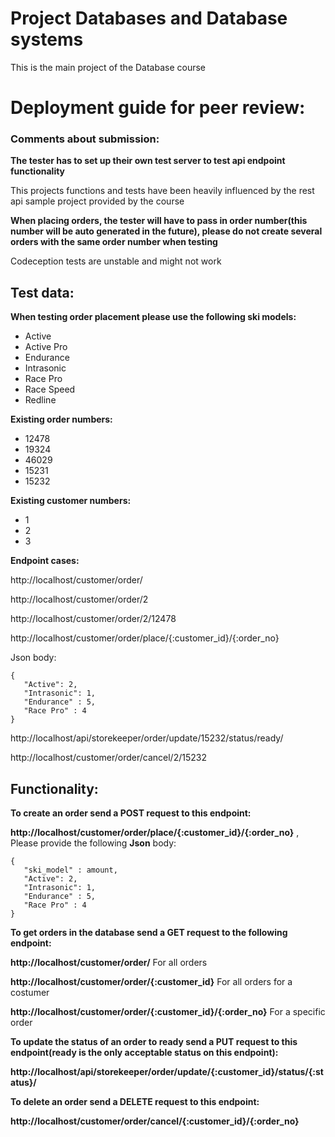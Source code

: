 <h1>Project Databases and Database systems</h1>

This is the main project of the Database course

<h1>Deployment guide for peer review:</h1>

<h3>Comments about submission:</h3>

**The tester has to set up their own test server to test api endpoint functionality**

This projects functions and tests have been heavily influenced by the rest api sample project provided by the course 

**When placing orders, the tester will have to pass in order number(this number will be auto generated in the future), please do not create several orders with the same order number when testing** 

Codeception tests are unstable and might not work  

<h2>Test data:</h2>

**When testing order placement please use the following ski models:**
 - Active
 - Active Pro
 - Endurance
 - Intrasonic
 - Race Pro
 - Race Speed
 - Redline 

**Existing order numbers:** 
 - 12478
 - 19324
 - 46029 
 - 15231 
 - 15232

**Existing customer numbers:** 
- 1
- 2 
- 3 

**Endpoint cases:**

http://localhost/customer/order/

http://localhost/customer/order/2

http://localhost/customer/order/2/12478

http://localhost/customer/order/place/{:customer_id}/{:order_no}

Json body:    
 ```
{
    "Active": 2,
    "Intrasonic": 1,
    "Endurance" : 5,
    "Race Pro" : 4
}
``` 

http://localhost/api/storekeeper/order/update/15232/status/ready/

http://localhost/customer/order/cancel/2/15232


<h2>Functionality:</h2>

**To create an order send a POST request to this endpoint:** 

**http://localhost/customer/order/place/{:customer_id}/{:order_no}** , Please provide the following **Json** body:
    
 ```
{
    "ski_model" : amount,
    "Active": 2,
    "Intrasonic": 1,
    "Endurance" : 5,
    "Race Pro" : 4
}
``` 

**To get orders in the database send a GET request to the following endpoint:**

**http://localhost/customer/order/** For all orders

**http://localhost/customer/order/{:customer_id}** For all orders for a costumer

**http://localhost/customer/order/{:customer_id}/{:order_no}** For a specific order     
    
**To update the status of an order to ready send a PUT request to this endpoint(ready is the only acceptable status on this endpoint):**

**http://localhost/api/storekeeper/order/update/{:customer_id}/status/{:status}/** 

**To delete an order send a DELETE request to this endpoint:**

**http://localhost/customer/order/cancel/{:customer_id}/{:order_no}**
